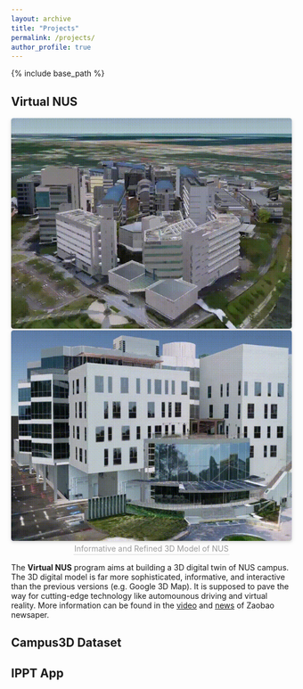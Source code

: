```yaml
---
layout: archive
title: "Projects"
permalink: /projects/
author_profile: true
---
```


{% include base_path %}

## Virtual NUS
<center>
    <img style="border-radius: 0.3125em;
    box-shadow: 0 2px 4px 0 rgba(34,36,38,.12),0 2px 10px 0 rgba(34,36,38,.08);" 
    src="/images/outdoor_model.gif">
    <img style="border-radius: 0.3125em;
    box-shadow: 0 2px 4px 0 rgba(34,36,38,.12),0 2px 10px 0 rgba(34,36,38,.08);" 
    src="/images/indoor_model.gif">
    <br>
    <div style="color:orange; border-bottom: 1px solid #d9d9d9;
    display: inline-block;
    color: #999;
    padding: 2px;">Informative and Refined 3D Model of NUS</div>
</center>

The **Virtual NUS** program aims at building a 3D digital twin of NUS campus. The 3D digital model is far more sophisticated, informative, and interactive than the previous versions (e.g. Google 3D Map). It is supposed to pave the way for cutting-edge technology like automounous driving and virtual reality. More information can be found in the [video](https://www.youtube.com/watch?v=J7V_OwjCc74) and [news](https://www.zaobao.com.sg/znews/singapore/story20180916-891511?utm_source=ZB_iPhone&utm_medium=share) of Zaobao newsaper.







## Campus3D Dataset



  
## IPPT App



